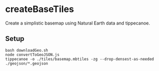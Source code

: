 # createBaseTiles
Create a simplistic basemap using Natural Earth data and tippecanoe.

## Setup

```
bash downloadGeo.sh
node convertToGeoJSON.js
tippecanoe -o ./tiles/basemap.mbtiles -zg --drop-densest-as-needed ./geojson/*.geojson
```

